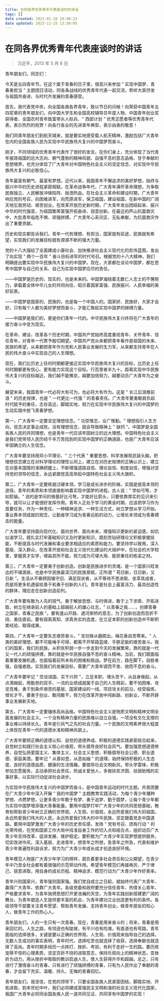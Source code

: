```yaml
---
title: 在同各界优秀青年代表座谈时的讲话
tags: []
date created: 2022-01-26 18:08:23
date updated: 2023-11-25 13:50:05
---
```


# 在同各界优秀青年代表座谈时的讲话

> 习近平，2013 年 5 月 6 日

青年朋友们，同志们：

今天是五四青年节。在这个属于青春的日子里，很高兴来参加 " 实现中国梦、青春勇担当 " 主题团日活动，同各条战线的优秀青年代表一起交流，聆听大家抒发与祖国共奋进、与时代齐发展的青春感受。

首先，我代表党中央，向全国各族各界青年，致以节日的问候！向荣获中国青年五四奖章的青年朋友们，向中国大学生和全国高校辅导员年度人物、中国青年创业奖获得者、全国农村青年致富带头人标兵、" 西部计划 " 优秀志愿者等优秀青年代表，表示热烈的祝贺！向各行各业的先进青年典型，表示由衷的敬意！

我们同青年朋友们到航天城来，就是要实地感受载人航天精神，激励包括广大青年在内的全国各族人民为实现中华民族伟大复兴的中国梦而奋斗。

刚才，不同领域的优秀青年代表作了很好的发言。在你们身上，充分体现了当代青年报效祖国的远大志向、朝气蓬勃的精神风貌、自强不息的意志品格、甘于奉献的思想境界，也充分体现了广大青年对中国特色社会主义的坚定信念、对实现中华民族伟大复兴的必胜信心。

青年最富有朝气、最富有梦想。近代以来，我国青年不懈追求的美好梦想，始终与振兴中华的历史进程紧密相联。在革命战争年代，广大青年满怀革命理想，为争取民族独立、人民解放冲锋陷阵、抛洒热血。在社会主义革命和建设时期，广大青年响应党的号召，向困难进军，向荒原进军，保卫祖国，建设祖国，在新中国的广阔天地忘我劳动、艰苦创业。在改革开放历史新时期，广大青年发出团结起来、振兴中华的时代强音，为祖国繁荣富强开拓奋进、锐意创新。在最近的芦山抗震救灾中，大批青年临危不惧、顽强拼搏，广大青年心系灾区、无私奉献，为抗震救灾作出了重要贡献。

历史和现实都告诉我们，青年一代有理想、有担当，国家就有前途，民族就有希望，实现我们的发展目标就有源源不断的强大力量。

党的十八大描绘了全面建成小康社会、加快推进社会主义现代化的宏伟蓝图，发出了向实现 " 两个一百年 " 奋斗目标进军的时代号召。根据党的十八大精神，我们明确提出要实现中华民族伟大复兴的中国梦。现在，大家都在谈论中国梦，都在思考中国梦与自己的关系、自己为实现中国梦应尽的责任。

——中国梦是历史的、现实的，也是未来的。中国梦凝结着无数仁人志士的不懈努力，承载着全体中华儿女的共同向往，昭示着国家富强、民族振兴、人民幸福的美好前景。

——中国梦是国家的、民族的，也是每一个中国人的。国家好、民族好，大家才会好。只有每个人都为美好梦想而奋斗，才能汇聚起实现中国梦的磅礴力量。

——中国梦是我们的，更是你们青年一代的。中华民族伟大复兴终将在广大青年的接力奋斗中变为现实。

在革命、建设、改革各个历史时期，中国共产党始终高度重视青年、关怀青年、信任青年，对青年一代寄予殷切期望。中国共产党从来都把青年看作是祖国的未来、民族的希望，从来都把青年作为党和人民事业发展的生力军，从来都支持青年在人民的伟大奋斗中实现自己的人生理想。

现在，我们比历史上任何时期都更接近实现中华民族伟大复兴的目标，比历史上任何时期都更有信心、更有能力实现这个目标。行百里者半九十。距离实现中华民族伟大复兴的目标越近，我们越不能懈怠，越要加倍努力，越要动员广大青年为之奋斗。

展望未来，我国青年一代必将大有可为，也必将大有作为。这是 " 长江后浪推前浪 " 的历史规律，也是 " 一代更比一代强 " 的青春责任。广大青年要勇敢肩负起时代赋予的重任，志存高远，脚踏实地，努力在实现中华民族伟大复兴的中国梦的生动实践中放飞青春梦想。

第一，广大青年一定要坚定理想信念。" 功崇惟志，业广惟勤。" 理想指引人生方向，信念决定事业成败。没有理想信念，就会导致精神上 " 缺钙 "。中国梦是全国各族人民的共同理想，也是青年一代应该牢固树立的远大理想。中国特色社会主义是我们党带领人民历经千辛万苦找到的实现中国梦的正确道路，也是广大青年应该牢固确立的人生信念。

广大青年要坚持用邓小平理论、" 三个代表 " 重要思想、科学发展观武装头脑，把理想信念建立在对科学理论的理性认同上，建立在对历史规律的正确认识上，建立在对基本国情的准确把握上，不断增强道路自信、理论自信、制度自信，增强对坚持党的领导的信念，永远紧跟党高高举起中国特色社会主义伟大旗帜。

第二，广大青年一定要练就过硬本领。学习是成长进步的阶梯，实践是提高本领的途径。青年的素质和本领直接影响着实现中国梦的进程。古人说：" 学如弓弩，才如箭镞。" 说的是学问的根基好比弓弩，才能好比箭头，只要依靠厚实的见识来引导，就可以让才能很好发挥作用。青年人正处于学习的黄金时期，应该把学习作为首要任务，作为一种责任、一种精神追求、一种生活方式，树立梦想从学习开始、事业靠本领成就的观念，让勤奋学习成为青春远航的动力，让增长本领成为青春搏击的能量。

广大青年要坚持面向现代化、面向世界、面向未来，增强知识更新的紧迫感，如饥似渴学习，既扎实打牢基础知识又及时更新知识，既刻苦钻研理论又积极掌握技能，不断提高与时代发展和事业要求相适应的素质和能力。要坚持学以致用，深入基层、深入群众，在改革开放和社会主义现代化建设的大熔炉中，在社会的大学校里，掌握真才实学，增益其所不能，努力成为可堪大用、能担重任的栋梁之材。

第三，广大青年一定要勇于创新创造。创新是民族进步的灵魂，是一个国家兴旺发达的不竭源泉，也是中华民族最深沉的民族禀赋，正所谓 " 苟日新，日日新，又日新 "。生活从不眷顾因循守旧、满足现状者，从不等待不思进取、坐享其成者，而是将更多机遇留给善于和勇于创新的人们。青年是社会上最富活力、最具创造性的群体，理应走在创新创造前列。

广大青年要有敢为人先的锐气，勇于解放思想、与时俱进，敢于上下求索、开拓进取，树立在继承前人的基础上超越前人的雄心壮志，" 以青春之我……，创建青春之国家，青春之民族 "。要有逢山开路、遇河架桥的意志，为了创新创造而百折不挠、勇往直前。要有探索真知、求真务实的态度，在立足本职的创新创造中不断积累经验、取得成果。

第四，广大青年一定要矢志艰苦奋斗。" 宝剑锋从磨砺出，梅花香自苦寒来。" 人类的美好理想，都不可能唾手可得，都离不开筚路蓝缕、手胼足胝的艰苦奋斗。我们的国家，我们的民族，从积贫积弱一步一步走到今天的发展繁荣，靠的就是一代又一代人的顽强拼搏，靠的就是中华民族自强不息的奋斗精神。当前，我们既面临着重要发展机遇，也面临着前所未有的困难和挑战。梦在前方，路在脚下。自胜者强，自强者胜。实现我们的发展目标，需要广大青年锲而不舍、驰而不息的奋斗。

广大青年要牢记 " 空谈误国、实干兴邦 "，立足本职、埋头苦干，从自身做起，从点滴做起，用勤劳的双手、一流的业绩成就属于自己的人生精彩。要不怕困难、攻坚克难，勇于到条件艰苦的基层、国家建设的一线、项目攻关的前沿，经受锻炼，增长才干。要勇于创业、敢闯敢干，努力在改革开放中闯新路、创新业，不断开辟事业发展新天地。

第五，广大青年一定要锤炼高尚品格。中国特色社会主义是物质文明和精神文明全面发展的社会主义。一个没有精神力量的民族难以自立自强，一项没有文化支撑的事业难以持续长久。青年是引风气之先的社会力量。一个民族的文明素养很大程度上体现在青年一代的道德水准和精神风貌上。

广大青年要把正确的道德认知、自觉的道德养成、积极的道德实践紧密结合起来，自觉树立和践行社会主义核心价值观，带头倡导良好社会风气。要加强思想道德修养，自觉弘扬爱国主义、集体主义、社会主义思想，积极倡导社会公德、职业道德、家庭美德。要牢记 " 从善如登，从恶如崩 " 的道理，始终保持积极的人生态度、良好的道德品质、健康的生活情趣。要倡导社会文明新风，带头学雷锋，积极参加志愿服务，主动承担社会责任，热诚关爱他人，多做扶贫济困、扶弱助残的实事好事，以实际行动促进社会进步。

为实现中华民族伟大复兴的中国梦而奋斗，是中国青年运动的时代主题。共青团要在广大青少年中深入开展 " 我的中国梦 " 主题教育实践活动，为每个青少年播种梦想、点燃梦想，让更多青少年敢于有梦、勇于追梦、勤于圆梦，让每个青少年都为实现中国梦增添强大青春能量。要用中国梦打牢广大青少年的共同思想基础，教育和帮助青少年树立正确的世界观、人生观、价值观，永远热爱我们伟大的祖国，永远热爱我们伟大的人民，永远热爱我们伟大的中华民族，坚定跟着党走中国道路。要用中国梦激发广大青少年的历史责任感，发扬 " 党有号召、团有行动 " 的光荣传统，在党和国家工作大局中找准自身工作的切入点和结合点，组织动员广大青少年支持改革、促进发展、维护稳定。要积极为广大青少年实现梦想提供服务，切实改进作风，深入基层、走进青年，想青年之所想，急青年之所急，代表和维护青少年普遍性利益诉求，努力为广大青少年成长成才创造良好环境。

青年模范人物是广大青少年学习的榜样，肩负着更多社会责任和公众期望，在青少年中乃至全社会都有着很强的示范带动作用。希望青年模范们再接再厉、严于律己、锐意进取，用自身的成长历程、精神追求、模范行动为广大青少年作好表率。

青年兴则国家兴，青年强则国家强。我们党自成立之日起，就始终代表广大青年、赢得广大青年、依靠广大青年。各级党委和政府要充分信任青年、热情关心青年、严格要求青年，为青年驰骋思想打开更浩瀚的天空，为青年实践创新搭建更广阔的舞台，为青年塑造人生提供更丰富的机会，为青年建功立业创造更有利的条件。各级领导干部要关注青年愿望、帮助青年发展、支持青年创业，做青年朋友的知心人，做青年工作的热心人。

青年朋友们，人的一生只有一次青春。现在，青春是用来奋斗的；将来，青春是用来回忆的。人生之路，有坦途也有陡坡，有平川也有险滩，有直道也有弯路。青年面临的选择很多，关键是要以正确的世界观、人生观、价值观来指导自己的选择。无数人生成功的事实表明，青年时代，选择吃苦也就选择了收获，选择奉献也就选择了高尚。青年时期多经历一点摔打、挫折、考验，有利于走好一生的路。要历练宠辱不惊的心理素质，坚定百折不挠的进取意志，保持乐观向上的精神状态，变挫折为动力，用从挫折中吸取的教训启迪人生，使人生获得升华和超越。总之，只有进行了激情奋斗的青春，只有进行了顽强拼搏的青春，只有为人民作出了奉献的青春，才会留下充实、温暖、持久、无悔的青春回忆。

青年朋友们，我坚信，在党的领导下，只要全国各族人民紧密团结，脚踏实地、开拓进取，到本世纪中叶，我们必将建成富强民主文明和谐的社会主义现代化国家，我国广大青年必将同全国各族人民一道共同见证、共同享有中国梦的实现！
